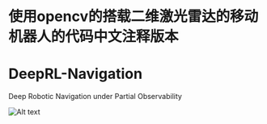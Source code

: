 # 使用opencv的搭载二维激光雷达的移动机器人的代码中文注释版本
# DeepRL-Navigation
Deep Robotic Navigation under Partial Observability


![Alt text](ddpg_4385.gif)
